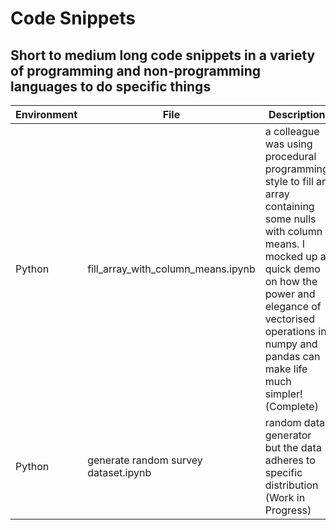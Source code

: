 # Code Snippets
## Short to medium long code snippets in a variety of programming and non-programming languages to do specific things

Environment | File | Description
--- | ---- | ----
Python | fill_array_with_column_means.ipynb | a colleague was using procedural programming style to fill an array containing some nulls with column means. I mocked up a quick demo on how the power and elegance of vectorised operations in numpy and pandas can make life much simpler! (Complete)
Python | generate random survey dataset.ipynb | random data generator but the data adheres to specific distribution (Work in Progress)